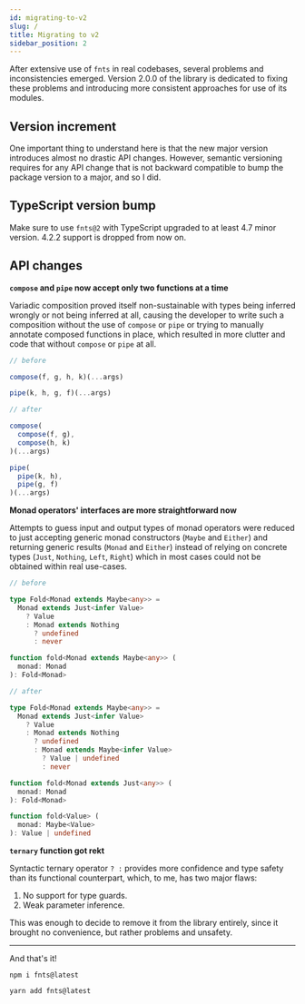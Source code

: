 ```yaml
---
id: migrating-to-v2
slug: /
title: Migrating to v2
sidebar_position: 2
---
```


After extensive use of `fnts` in real codebases, several problems and 
inconsistencies emerged. Version 2.0.0 of the library is dedicated to fixing 
these problems and introducing more consistent approaches for use of its 
modules.

## Version increment

One important thing to understand here is that the new major version introduces 
almost no drastic API changes. However, semantic versioning requires for any 
API change that is not backward compatible to bump the package version to a 
major, and so I did.

## TypeScript version bump

Make sure to use `fnts@2` with TypeScript upgraded to at least 4.7 minor
version. 4.2.2 support is dropped from now on.

## API changes

**`compose` and `pipe` now accept only two functions at a time** 

Variadic composition proved itself non-sustainable with types being inferred 
wrongly or not being inferred at all, causing the developer to write such 
a composition without the use of `compose` or `pipe` or trying to manually 
annotate composed functions in place, which resulted in more clutter and 
code that without `compose` or `pipe` at all.

```typescript
// before

compose(f, g, h, k)(...args)

pipe(k, h, g, f)(...args)

// after

compose(
  compose(f, g),
  compose(h, k)
)(...args)

pipe(
  pipe(k, h),
  pipe(g, f)
)(...args)
```

**Monad operators' interfaces are more straightforward now**

Attempts to guess input and output types of monad operators were reduced to 
just accepting generic monad constructors (`Maybe` and `Either`) and 
returning generic results (`Monad` and `Either`) instead of relying on 
concrete types (`Just`, `Nothing`, `Left`, `Right`) which in most cases 
could not be obtained within real use-cases.

```typescript
// before

type Fold<Monad extends Maybe<any>> =
  Monad extends Just<infer Value>
    ? Value
    : Monad extends Nothing
      ? undefined
      : never

function fold<Monad extends Maybe<any>> (
  monad: Monad
): Fold<Monad>

// after

type Fold<Monad extends Maybe<any>> =
  Monad extends Just<infer Value>
    ? Value
    : Monad extends Nothing
      ? undefined
      : Monad extends Maybe<infer Value>
        ? Value | undefined
        : never

function fold<Monad extends Just<any>> (
  monad: Monad
): Fold<Monad>

function fold<Value> (
  monad: Maybe<Value>
): Value | undefined
```

**`ternary` function got rekt**

Syntactic ternary operator `? :` provides more confidence and type safety 
than its functional counterpart, which, to me, has two major flaws:
1. No support for type guards.
2. Weak parameter inference.

This was enough to decide to remove it from the library entirely, since it 
brought no convenience, but rather problems and unsafety.

---

And that's it!

```shell
npm i fnts@latest
```

```shell
yarn add fnts@latest
```
